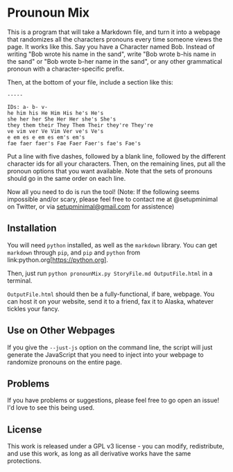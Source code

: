 Prounoun Mix
============

This is a program that will take a Markdown file, and turn it into a webpage that randomizes all the characters pronouns every time someone views the page. It works like this. Say you have a Character named Bob. Instead of writing "Bob wrote his name in the sand", write "Bob wrote b-his name in the sand" or "Bob wrote b-her name in the sand", or any other grammatical pronoun with a character-specific prefix.

Then, at the bottom of your file, include a section like this:

```
-----

IDs: a- b- v-
he him his He Him His he's He's
she her her She Her Her she's She's
they them their They Them Their they're They're
ve vim ver Ve Vim Ver ve's Ve's
e em es e em es em's em's
fae faer faer's Fae Faer Faer's fae's Fae's
```

Put a line with five dashes, followed by a blank line, followed by the different character ids for all your characters. Then, on the remaining lines, put all the pronoun options that you want available. Note that the sets of pronouns should go in the same order on each line.

Now all you need to do is run the tool! (Note: If the following seems impossible and/or scary, please feel free to contact me at @setupminimal on Twitter, or via setupminimal@gmail.com for assistence)

Installation
------------

You will need `python` installed, as well as the `markdown` library. You can get `markdown` through `pip`, and `pip` and `python` from link:python.org[https://python.org].

Then, just run `python pronounMix.py StoryFile.md OutputFile.html` in a terminal.

`OutputFile.html` should then be a fully-functional, if bare, webpage. You can host it on your website, send it to a friend, fax it to Alaska, whatever tickles your fancy.

Use on Other Webpages
---------------------

If you give the `--just-js` option on the command line, the script will just generate the JavaScript that you need to inject into your webpage to randomize pronouns on the entire page.

Problems
--------

If you have problems or suggestions, please feel free to go open an issue! I'd love to see this being used.

License
-------

This work is released under a GPL v3 license - you can modify, redistribute, and use this work, as long as all derivative works have the same protections.